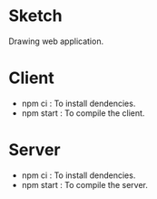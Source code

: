 # Sketch
Drawing web application.

# Client

* npm ci : To install dendencies.
* npm start : To compile the client.

# Server 

* npm ci : To install dendencies.
* npm start : To compile the server.
